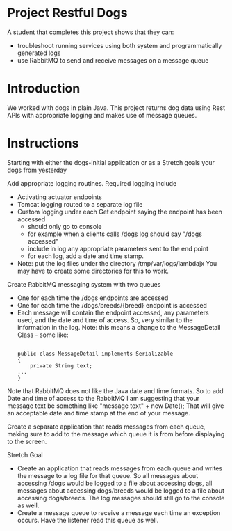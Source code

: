 # Project Restful Dogs

A student that completes this project shows that they can:
* troubleshoot running services using both system and programmatically generated logs
* use RabbitMQ to send and receive messages on a message queue

# Introduction

We worked with dogs in plain Java. This project returns dog data using Rest APIs with appropriate logging and makes use of message queues.

# Instructions

Starting with either the dogs-initial application or as a Stretch goals your dogs from yesterday

Add appropriate logging routines. Required logging include
  * Activating actuator endpoints
  * Tomcat logging routed to a separate log file
  * Custom logging under each Get endpoint saying the endpoint has been accessed
    * should only go to console
    * for example when a clients calls /dogs log should say "/dogs accessed"
    * include in log any appropriate parameters sent to the end point
    * for each log, add a date and time stamp.
  * Note: put the log files under the directory /tmp/var/logs/lambdajx You may have to create some directories for this to work.

Create RabbitMQ messaging system with two queues
  * One for each time the /dogs endpoints are accessed
  * One for each time the /dogs/breeds/{breed} endpoint is accessed
  * Each message will contain the endpoint accessed, any parameters used, and the date and time of access. So, very similar to the information in the log. Note: this means a change to the MessageDetail Class - some like:  
    ```import java.io.Serializable;
    
    public class MessageDetail implements Serializable
    {
        private String text;
    ...
    }

Note that RabbitMQ does not like the Java date and time formats. So to add Date and time of access to the RabbitMQ I am suggesting that your message text be something like "message text" + new Date(); That will give an acceptable date and time stamp at the end of your message.

Create a separate application that reads messages from each queue, making sure to add to the message which queue it is from before displaying to the screen.

Stretch Goal
  * Create an application that reads messages from each queue and writes the message to a log file for that queue. So all messages about accessing /dogs would be logged to a file about accessing dogs, all messages about accessing dogs/breeds would be logged to a file about accessing dogs/breeds. The log messages should still go to the console as well.
  * Create a message queue to receive a message each time an exception occurs. Have the listener read this queue as well.
